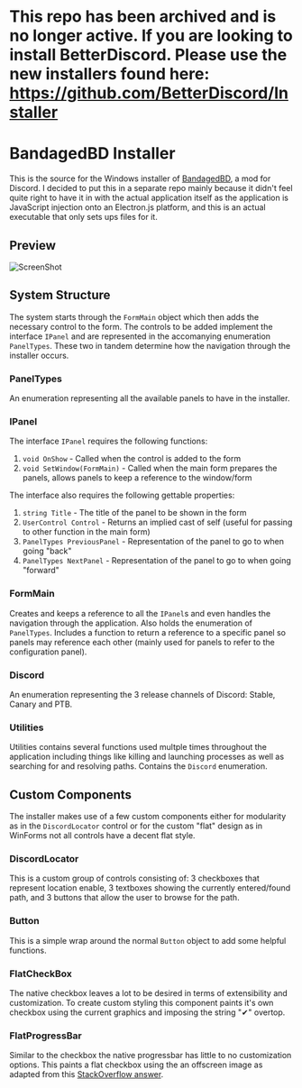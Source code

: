 # This repo has been archived and is no longer active. If you are looking to install BetterDiscord. Please use the new installers found here: https://github.com/BetterDiscord/Installer

# BandagedBD Installer

This is the source for the Windows installer of [BandagedBD](https://github.com/rauenzi/BetterDiscordApp), a mod for Discord. I decided to put this in a separate repo  mainly because it didn't feel quite right to have it in with the actual application itself as the application is JavaScript injection onto an Electron.js platform, and this is an actual executable that only sets ups files for it.

## Preview

![ScreenShot](https://i.zackrauen.com/2.png)

## System Structure

The system starts through the `FormMain` object which then adds the necessary control to the form. The controls to be added implement the interface `IPanel` and are represented in the accomanying enumeration `PanelTypes`. These two in tandem determine how the navigation through the installer occurs.

### PanelTypes

An enumeration representing all the available panels to have in the installer.

### IPanel

The interface `IPanel` requires the following functions:

1. `void OnShow` - Called when the control is added to the form
2. `void SetWindow(FormMain)` - Called when the main form prepares the panels, allows panels to keep a reference to the window/form

The interface also requires the following gettable properties:

1. `string Title` - The title of the panel to be shown in the form
2. `UserControl Control` - Returns an implied cast of self (useful for passing to other function in the main form)
3. `PanelTypes PreviousPanel` - Representation of the panel to go to when going "back"
4. `PanelTypes NextPanel` - Representation of the panel to go to when going "forward"

### FormMain

Creates and keeps a reference to all the `IPanel`s and even handles the navigation through the application. Also holds the enumeration of `PanelTypes`. Includes a function to return a reference to a specific panel so panels may reference each other (mainly used for panels to refer to the configuration panel).

### Discord

An enumeration representing the 3 release channels of Discord: Stable, Canary and PTB.

### Utilities

Utilities contains several functions used multple times throughout the application including things like killing and launching processes as well as searching for and resolving paths. Contains the `Discord` enumeration.

## Custom Components

The installer makes use of a few custom components either for modularity as in the `DiscordLocator` control or for the custom "flat" design as in WinForms not all controls have a decent flat style.

### DiscordLocator

This is a custom group of controls consisting of: 3 checkboxes that represent location enable, 3 textboxes showing the currently entered/found path, and 3 buttons that allow the user to browse for the path.

### Button

This is a simple wrap around the normal `Button` object to add some helpful functions.

### FlatCheckBox

The native checkbox leaves a lot to be desired in terms of extensibility and customization. To create custom styling this component paints it's own checkbox using the current graphics and imposing the string "✔" overtop.

### FlatProgressBar

Similar to the checkbox the native progressbar has little to no customization options. This paints a flat checkbox using the an offscreen image as adapted from this [StackOverflow answer](https://stackoverflow.com/a/7490884).
